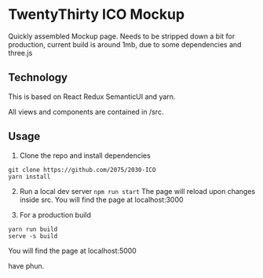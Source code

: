 # TwentyThirty ICO Mockup

Quickly assembled Mockup page. Needs to be stripped down a bit for production, current build is around 1mb, due to some dependencies and three.js

## Technology

This is based on React Redux SemanticUI and yarn.

All views and components are contained in /src.

## Usage

1. Clone the repo and install dependencies
```
git clone https://github.com/2075/2030-ICO
yarn install
```

2. Run a local dev server
```npm run start```
The page will reload upon changes inside src.
You will find the page at localhost:3000

3. For a production build
```
yarn run build
serve -s build
```
You will find the page at localhost:5000


have phun.
